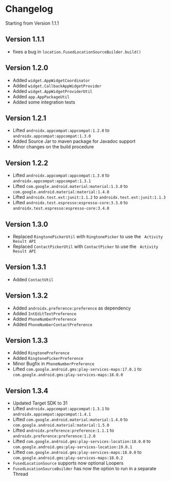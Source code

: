 # Changelog

Starting from Version 1.1.1

## Version 1.1.1
* fixes a bug in `location.FusedLocationSourceBuilder.build()`

## Version 1.2.0
* Added `widget.AppWidgetCoordinator`
* Added `widget.CallbackAppWidgetProvider`
* Added `widget.AppWidgetProviderUtil`
* Added `app.AppPackageUtil`
* Added some integration tests

## Version 1.2.1
* Lifted `androidx.appcompat:appcompat:1.2.0` to `androidx.appcompat:appcompat:1.3.0`
* Added Source Jar to maven package for Javadoc support
* Minor changes on the build procedure

## Version 1.2.2
* Lifted `androidx.appcompat:appcompat:1.3.0` to `androidx.appcompat:appcompat:1.3.1`
* Lifted `com.google.android.material:material:1.3.0` to `com.google.android.material:material:1.4.0`
* Lifted `androidx.test.ext:junit:1.1.2` to `androidx.test.ext:junit:1.1.3`
* Lifted `androidx.test.espresso:espresso-core:3.3.0` to `androidx.test.espresso:espresso-core:3.4.0`

## Version 1.3.0
* Replaced `RingtonePickerUtil` with `RingtonePicker` to use the ` Activity Result API` 
* Replaced `ContactPickerUtil` with `ContactPicker` to use the ` Activity Result API`

## Version 1.3.1
* Added `ContactUtil`

## Version 1.3.2
* Added `androidx.preference:preference` as dependency
* Added `IntEditTextPreference`
* Added `PhoneNumberPreference`
* Added `PhoneNumberContactPreference`

## Version 1.3.3
* Added `RingtonePreference`
* Added `RingtonePickerPreference`
* Minor Bugfix in `PhoneNumberPreference`
* Lifted `com.google.android.gms:play-services-maps:17.0.1` to `com.google.android.gms:play-services-maps:18.0.0`

## Version 1.3.4
* Updated Target SDK to 31
* Lifted `androidx.appcompat:appcompat:1.3.1` to `androidx.appcompat:appcompat:1.4.1`
* Lifted `com.google.android.material:material:1.4.0` to `com.google.android.material:material:1.5.0`
* Lifted `androidx.preference:preference:1.1.1` to `androidx.preference:preference:1.2.0`
* Lifted `com.google.android.gms:play-services-location:18.0.0` to `com.google.android.gms:play-services-location:19.0.1`
* Lifted `com.google.android.gms:play-services-maps:18.0.0` to `com.google.android.gms:play-services-maps:18.0.2`
* `FusedLocationSource` supports now optional Loopers
* `FusedLocationSourceBuilder` has now the option to run in a separate Thread